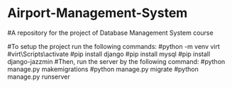 # Airport-Management-System
#A repository for the project of Database Management System course

#To setup the project run the following commands:
#python -m venv virt
#virt\Scripts\activate
#pip install django
#pip install mysql
#pip install django-jazzmin
#Then, run the server by the following command:
#python manage.py makemigrations
#python manage.py migrate
#python manage.py runserver
